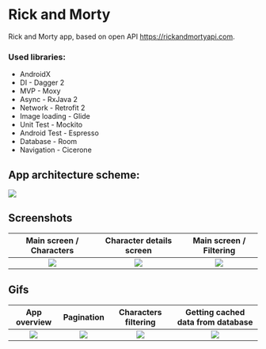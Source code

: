 # Rick and Morty
Rick and Morty app, based on open API https://rickandmortyapi.com. 
### Used libraries:
* AndroidX
* DI - Dagger 2
* MVP - Moxy
* Async - RxJava 2
* Network - Retrofit 2
* Image loading - Glide
* Unit Test - Mockito
* Android Test - Espresso
* Database - Room
* Navigation - Cicerone

## App architecture scheme:
![](https://user-images.githubusercontent.com/41049352/63218005-50998800-c159-11e9-809b-7b4dbb70e9a7.png)

## Screenshots
Main screen / Characters      | Character details screen | Main screen / Filtering
:-:|:-:|:-:|
![](https://user-images.githubusercontent.com/41049352/63224424-9fccd080-c1cc-11e9-8b58-e166cd58b799.png) |![](https://user-images.githubusercontent.com/41049352/63224713-bd9c3480-c1d0-11e9-911f-62a1157dc649.png) | ![](https://user-images.githubusercontent.com/41049352/63224723-e8868880-c1d0-11e9-8114-c58fd5410419.png)

## Gifs
App overview      | Pagination | Characters filtering | Getting cached data from database
:-:|:-:|:-:|:-:|
![](https://media.giphy.com/media/iGSRmSRG4WfMhUwJJP/giphy.gif) |![](https://media.giphy.com/media/J06ACHQHVObLa3xMDG/giphy.gif) | ![](https://media.giphy.com/media/UWbymq1f5iDMnaXOkd/giphy.gif) |![](https://media.giphy.com/media/JPrjDNrgYFP8HNwe5m/giphy.gif) 

